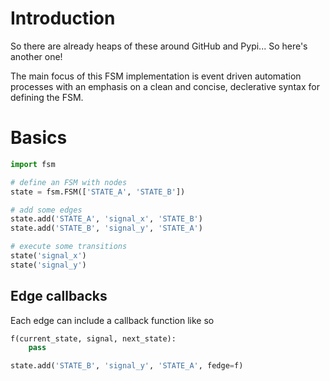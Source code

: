 # Introduction

So there are already heaps of these around GitHub and Pypi...
So here's another one!

The main focus of this FSM implementation is event driven automation processes
with an emphasis on a clean and concise, declerative syntax for defining the
FSM.

# Basics

```python
import fsm

# define an FSM with nodes
state = fsm.FSM(['STATE_A', 'STATE_B'])

# add some edges
state.add('STATE_A', 'signal_x', 'STATE_B')
state.add('STATE_B', 'signal_y', 'STATE_A')

# execute some transitions
state('signal_x')
state('signal_y')
```

## Edge callbacks

Each edge can include a callback function like so

```python
f(current_state, signal, next_state):
    pass

state.add('STATE_B', 'signal_y', 'STATE_A', fedge=f)
```
